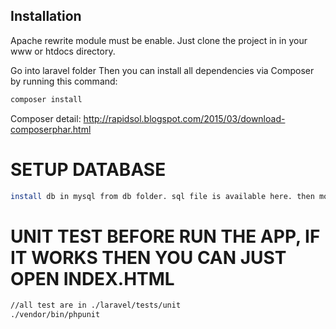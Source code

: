 
## Installation

Apache rewrite module must be enable.
Just clone the project in in your www or htdocs directory.

Go into laravel folder
Then you can install all dependencies via Composer by running this command:
```bash
composer install
```
Composer detail:
http://rapidsol.blogspot.com/2015/03/download-composerphar.html


# SETUP DATABASE
```bash 
install db in mysql from db folder. sql file is available here. then modify .env file for db name, user and pass
```

# UNIT TEST BEFORE RUN THE APP, IF IT WORKS THEN YOU CAN JUST OPEN INDEX.HTML
```bash
//all test are in ./laravel/tests/unit
./vendor/bin/phpunit
```

